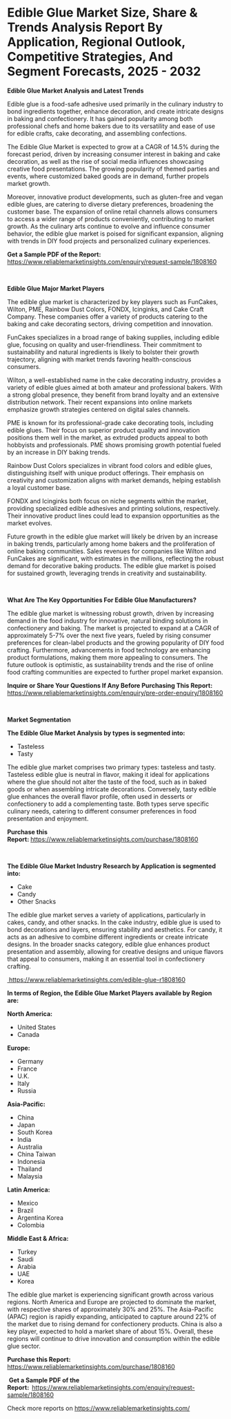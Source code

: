 <p><h1>Edible Glue Market Size, Share & Trends Analysis Report By Application, Regional Outlook, Competitive Strategies, And Segment Forecasts, 2025 - 2032</h1></p><p><strong>Edible Glue Market Analysis and Latest Trends</strong></p>
<p><p>Edible glue is a food-safe adhesive used primarily in the culinary industry to bond ingredients together, enhance decoration, and create intricate designs in baking and confectionery. It has gained popularity among both professional chefs and home bakers due to its versatility and ease of use for edible crafts, cake decorating, and assembling confections.</p><p>The Edible Glue Market is expected to grow at a CAGR of 14.5% during the forecast period, driven by increasing consumer interest in baking and cake decoration, as well as the rise of social media influences showcasing creative food presentations. The growing popularity of themed parties and events, where customized baked goods are in demand, further propels market growth. </p><p>Moreover, innovative product developments, such as gluten-free and vegan edible glues, are catering to diverse dietary preferences, broadening the customer base. The expansion of online retail channels allows consumers to access a wider range of products conveniently, contributing to market growth. As the culinary arts continue to evolve and influence consumer behavior, the edible glue market is poised for significant expansion, aligning with trends in DIY food projects and personalized culinary experiences.</p></p>
<p><strong>Get a Sample PDF of the Report:&nbsp;</strong> <a href="https://www.reliablemarketinsights.com/enquiry/request-sample/1808160?utm_campaign=2564&utm_medium=2&utm_source=Github&utm_content=ia&utm_term=01042025&utm_id=edible-glue">https://www.reliablemarketinsights.com/enquiry/request-sample/1808160</a></p>
<p>&nbsp;</p>
<p><strong>Edible Glue Major Market Players</strong></p>
<p><p>The edible glue market is characterized by key players such as FunCakes, Wilton, PME, Rainbow Dust Colors, FONDX, Icinginks, and Cake Craft Company. These companies offer a variety of products catering to the baking and cake decorating sectors, driving competition and innovation.</p><p>FunCakes specializes in a broad range of baking supplies, including edible glue, focusing on quality and user-friendliness. Their commitment to sustainability and natural ingredients is likely to bolster their growth trajectory, aligning with market trends favoring health-conscious consumers.</p><p>Wilton, a well-established name in the cake decorating industry, provides a variety of edible glues aimed at both amateur and professional bakers. With a strong global presence, they benefit from brand loyalty and an extensive distribution network. Their recent expansions into online markets emphasize growth strategies centered on digital sales channels.</p><p>PME is known for its professional-grade cake decorating tools, including edible glues. Their focus on superior product quality and innovation positions them well in the market, as extruded products appeal to both hobbyists and professionals. PME shows promising growth potential fueled by an increase in DIY baking trends.</p><p>Rainbow Dust Colors specializes in vibrant food colors and edible glues, distinguishing itself with unique product offerings. Their emphasis on creativity and customization aligns with market demands, helping establish a loyal customer base.</p><p>FONDX and Icinginks both focus on niche segments within the market, providing specialized edible adhesives and printing solutions, respectively. Their innovative product lines could lead to expansion opportunities as the market evolves.</p><p>Future growth in the edible glue market will likely be driven by an increase in baking trends, particularly among home bakers and the proliferation of online baking communities. Sales revenues for companies like Wilton and FunCakes are significant, with estimates in the millions, reflecting the robust demand for decorative baking products. The edible glue market is poised for sustained growth, leveraging trends in creativity and sustainability.</p></p>
<p>&nbsp;</p>
<p><strong>What Are The Key Opportunities For Edible Glue Manufacturers?</strong></p>
<p><p>The edible glue market is witnessing robust growth, driven by increasing demand in the food industry for innovative, natural binding solutions in confectionery and baking. The market is projected to expand at a CAGR of approximately 5-7% over the next five years, fueled by rising consumer preferences for clean-label products and the growing popularity of DIY food crafting. Furthermore, advancements in food technology are enhancing product formulations, making them more appealing to consumers. The future outlook is optimistic, as sustainability trends and the rise of online food crafting communities are expected to further propel market expansion.</p></p>
<p><strong>Inquire or Share Your Questions If Any Before Purchasing This Report:</strong> <a href="https://www.reliablemarketinsights.com/enquiry/pre-order-enquiry/1808160?utm_campaign=2564&utm_medium=2&utm_source=Github&utm_content=ia&utm_term=01042025&utm_id=edible-glue">https://www.reliablemarketinsights.com/enquiry/pre-order-enquiry/1808160</a></p>
<p>&nbsp;</p>
<p><strong>Market Segmentation</strong></p>
<p><strong>The Edible Glue Market Analysis by types is segmented into:</strong></p>
<p><ul><li>Tasteless</li><li>Tasty</li></ul></p>
<p><p>The edible glue market comprises two primary types: tasteless and tasty. Tasteless edible glue is neutral in flavor, making it ideal for applications where the glue should not alter the taste of the food, such as in baked goods or when assembling intricate decorations. Conversely, tasty edible glue enhances the overall flavor profile, often used in desserts or confectionery to add a complementing taste. Both types serve specific culinary needs, catering to different consumer preferences in food presentation and enjoyment.</p></p>
<p><strong>Purchase this Report:&nbsp;</strong><a href="https://www.reliablemarketinsights.com/purchase/1808160?utm_campaign=2564&utm_medium=2&utm_source=Github&utm_content=ia&utm_term=01042025&utm_id=edible-glue">https://www.reliablemarketinsights.com/purchase/1808160</a></p>
<p>&nbsp;</p>
<p><strong>The Edible Glue Market Industry Research by Application is segmented into:</strong></p>
<p><ul><li>Cake</li><li>Candy</li><li>Other Snacks</li></ul></p>
<p><p>The edible glue market serves a variety of applications, particularly in cakes, candy, and other snacks. In the cake industry, edible glue is used to bond decorations and layers, ensuring stability and aesthetics. For candy, it acts as an adhesive to combine different ingredients or create intricate designs. In the broader snacks category, edible glue enhances product presentation and assembly, allowing for creative designs and unique flavors that appeal to consumers, making it an essential tool in confectionery crafting.</p></p>
<p><a href="https://www.reliablemarketinsights.com/edible-glue-r1808160?utm_campaign=2564&utm_medium=2&utm_source=Github&utm_content=ia&utm_term=01042025&utm_id=edible-glue">&nbsp;https://www.reliablemarketinsights.com/edible-glue-r1808160</a></p>
<p><strong>In terms of Region, the Edible Glue Market Players available by Region are:</strong></p>
<p>
    <p> <strong> North America: </strong>
        <ul>
            <li>United States</li>
            <li>Canada</li>
        </ul>
        </p> 
    <p> <strong> Europe: </strong>
        <ul>
            <li>Germany</li>
            <li>France</li>
            <li>U.K.</li>
            <li>Italy</li>
            <li>Russia</li>
        </ul>
        </p> 
    <p> <strong> Asia-Pacific: </strong>
        <ul>
            <li>China</li>
            <li>Japan</li>
            <li>South Korea</li>
            <li>India</li>
            <li>Australia</li>
            <li>China Taiwan</li>
            <li>Indonesia</li>
            <li>Thailand</li>
            <li>Malaysia</li>
        </ul>
        </p> 
    <p> <strong> Latin America: </strong>
        <ul>
            <li>Mexico</li>
            <li>Brazil</li>
            <li>Argentina Korea</li>
            <li>Colombia</li>
        </ul>
        </p> 
    <p> <strong> Middle East & Africa: </strong>
        <ul>
            <li>Turkey</li>
            <li>Saudi</li>
            <li>Arabia</li>
            <li>UAE</li>
            <li>Korea</li>
        </ul>
    </p>
    </p>
<p><p>The edible glue market is experiencing significant growth across various regions. North America and Europe are projected to dominate the market, with respective shares of approximately 30% and 25%. The Asia-Pacific (APAC) region is rapidly expanding, anticipated to capture around 22% of the market due to rising demand for confectionery products. China is also a key player, expected to hold a market share of about 15%. Overall, these regions will continue to drive innovation and consumption within the edible glue sector.</p></p>
<p><strong>Purchase this Report: </strong><a href="https://www.reliablemarketinsights.com/purchase/1808160?utm_campaign=2564&utm_medium=2&utm_source=Github&utm_content=ia&utm_term=01042025&utm_id=edible-glue">https://www.reliablemarketinsights.com/purchase/1808160</a></p>
<p>&nbsp;<strong>Get a Sample PDF of the Report:&nbsp;&nbsp;</strong><a href="https://www.reliablemarketinsights.com/enquiry/request-sample/1808160?utm_campaign=2564&utm_medium=2&utm_source=Github&utm_content=ia&utm_term=01042025&utm_id=edible-glue">https://www.reliablemarketinsights.com/enquiry/request-sample/1808160</a></p>
<p><strong></strong></p>
<p>Check more reports on <a href="https://www.reliablemarketinsights.com/?utm_campaign=2564&utm_medium=2&utm_source=Github&utm_content=ia&utm_term=01042025&utm_id=edible-glue">https://www.reliablemarketinsights.com/</a></p>